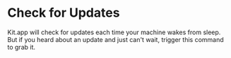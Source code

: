 # Check for Updates

Kit.app will check for updates each time your machine wakes from sleep. But if you heard about an update and just can't wait, trigger this command to grab it.

